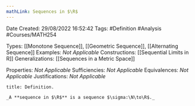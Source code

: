 ```yaml
---
mathLink: Sequences in $\R$
---
```


<div class="topSpace"></div>

Date Created: 29/08/2022 16:52:42
Tags: #Definition #Analysis #Courses/MATH254

Types: [[Monotone Sequence]], [[Geometric Sequence]], [[Alternating Sequence]]
Examples: _Not Applicable_
Constructions: [[Sequential Limits in R]]
Generalizations: [[Sequences in a Metric Space]]

Properties: _Not Applicable_
Sufficiencies: _Not Applicable_
Equivalences: _Not Applicable_
Justifications: _Not Applicable_

``` ad-Definition
title: Definition.

_A **sequence in $\R$** is a sequence $\sigma:\N\to\R$._

```
